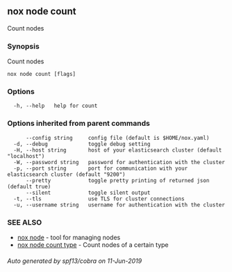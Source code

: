 ## nox node count

Count nodes

### Synopsis

Count nodes

```
nox node count [flags]
```

### Options

```
  -h, --help   help for count
```

### Options inherited from parent commands

```
      --config string     config file (default is $HOME/nox.yaml)
  -d, --debug             toggle debug setting
  -H, --host string       host of your elasticsearch cluster (default "localhost")
  -W, --password string   password for authentication with the cluster
  -p, --port string       port for communication with your elasticsearch cluster (default "9200")
      --pretty            toggle pretty printing of returned json (default true)
      --silent            toggle silent output
  -t, --tls               use TLS for cluster connections
  -u, --username string   username for authentication with the cluster
```

### SEE ALSO

* [nox node](nox_node.md)	 - tool for managing nodes
* [nox node count type](nox_node_count_type.md)	 - Count nodes of a certain type

###### Auto generated by spf13/cobra on 11-Jun-2019
